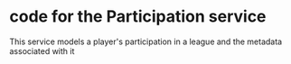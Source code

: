 # code for the Participation service
This service models a player's participation in a league and the metadata associated with it
